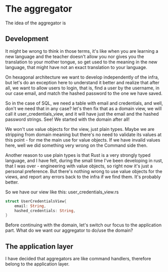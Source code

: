 # The aggregator

The idea of the aggregator is 

## Development

It might be wrong to think in those terms, it's like when you are learning a new language and the teacher
doesn't allow you nor gives you the translation to your mother tongue, so get used to the meaning in the
new language, that might have not an exact translation to your language. 

On hexagonal architecture we want to develop independently of the infra, but let's do an exception here
to understand it better and realize that after all, we want to allow users to login, that is, find a 
user by the username, in our case email, and match the hashed password to the one we have saved.

So in the case of SQL, we need a table with email and credentials, and well, don't we need that in any case?
let's then fix that as a domain view, we will call it user_credentials_view, and it will have just
the email and the hashed password strings. See! We started with the domain after all!

We won't use value objects for the view, just plain types. Maybe we are stripping from domain meaning
but there's no need to validate its values at this point - for me the main use for value objects. If
we have invalid values here, well we did something very wrong on the Command side then.

Another reason to use plain types is that Rust is a very strongly typed language, and I have felt, during
the small time I've been developing in rust, that I was over -  engineering with value objects, so right
now it's just a personal preference. But there's nothing wrong to use value objects for the views, and report
any errors back to the infra if we find them. It's probably better.

So we have our view like this:
user_credentials_view.rs

```rust
struct UserCredentialsView{
    email: String,
    hashed_credentials: String,
}
```

Before continuing with the domain, let's switch our focus to the application part. What do we want
our aggregator to do/use the domain?

## The application layer

I have decided that aggregators are like command handlers, therefore belong to the application layer.